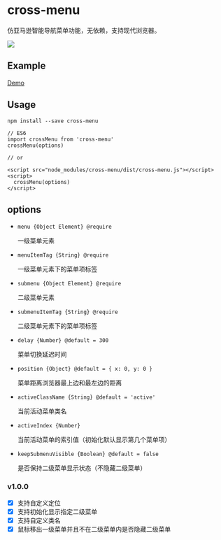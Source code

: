 # cross-menu

仿亚马逊智能导航菜单功能，无依赖，支持现代浏览器。

![](https://picabstract-preview-ftn.weiyun.com:8443/ftn_pic_abs_v2/ba0b85410dda986ee2c165c490a0ab13d0f2c16d8dd3ae0a647a51c001506276514d30d6a7015b377166d24315c4c0e5?pictype=scale&from=30013&version=2.0.0.2&uin=287531381&fname=cross-menu.png&size=1024*1024)

## Example

[Demo](https://fe-monine.github.io/cross-menu/example/)

## Usage

`npm install --save cross-menu`

```
// ES6
import crossMenu from 'cross-menu'
crossMenu(options)

// or

<script src="node_modules/cross-menu/dist/cross-menu.js"></script>
<script>
  crossMenu(options)
</script>
```

## options

- `menu {Object Element} @require`

  一级菜单元素

- `menuItemTag {String} @require`

  一级菜单元素下的菜单项标签

- `submenu {Object Element} @require`

  二级菜单元素

- `submenuItemTag {String} @require`

  二级菜单元素下的菜单项标签

- `delay {Number} @default = 300`

  菜单切换延迟时间

- `position {Object} @default = { x: 0, y: 0 }`

  菜单距离浏览器最上边和最左边的距离

- `activeClassName {String} @default = 'active'`

  当前活动菜单类名

- `activeIndex {Number}`

  当前活动菜单的索引值（初始化默认显示第几个菜单项）

- `keepSubmenuVisible {Boolean} @default = false`

  是否保持二级菜单显示状态（不隐藏二级菜单）

### v1.0.0

- [x] 支持自定义定位
- [x] 支持初始化显示指定二级菜单
- [x] 支持自定义类名
- [x] 鼠标移出一级菜单并且不在二级菜单内是否隐藏二级菜单
